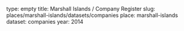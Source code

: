type: empty
title: Marshall Islands / Company Register
slug: places/marshall-islands/datasets/companies
place: marshall-islands
dataset: companies
year: 2014
